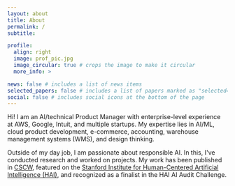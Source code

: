 ```yaml
---
layout: about
title: About
permalink: /
subtitle:

profile:
  align: right
  image: prof_pic.jpg
  image_circular: true # crops the image to make it circular
  more_info: >

news: false # includes a list of news items
selected_papers: false # includes a list of papers marked as "selected={true}"
social: false # includes social icons at the bottom of the page
---
```


Hi! I am an AI/technical Product Manager with enterprise-level experience at AWS, Google, Intuit, and multiple startups. My expertise lies in AI/ML, cloud product development, e-commerce, accounting, warehouse management systems (WMS), and design thinking.

Outside of my day job, I am passionate about responsible AI. In this, I've conducted research and worked on projects. My work has been published in [CSCW](https://dl.acm.org/conference/cscw), featured on the [Stanford Institute for Human-Centered Artificial Intelligence (HAI)](https://hai.stanford.edu/), and recognized as a finalist in the HAI AI Audit Challenge.

